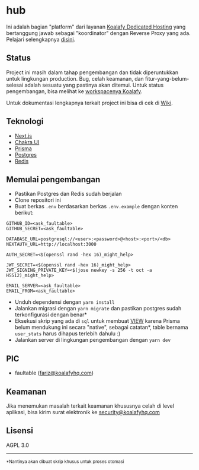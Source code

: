 # hub

Ini adalah bagian "platform" dari layanan [Koalafy Dedicated Hosting](https://koalafyhq.com/services/dedicated-hosting) yang bertanggung jawab sebagai "koordinator" dengan Reverse Proxy yang ada. Pelajari selengkapnya [disini](https://github.com/koalafyhq/internal/wiki/edgy).

## Status

Project ini masih dalam tahap pengembangan dan tidak diperuntukkan untuk lingkungan production. Bug, celah keamanan, dan fitur-yang-belum-selesai adalah sesuatu yang pastinya akan ditemui. Untuk status pengembangan, bisa melihat ke [workspacenya Koalafy](https://linear.app/koalafy).

Untuk dokumentasi lengkapnya terkait project ini bisa di cek di [Wiki](https://github.com/koalafyhq/internal/wiki/hub).

## Teknologi

- [Next.js](https://nextjs.org)
- [Chakra UI](https://chakra-ui.com)
- [Prisma](https://www.prisma.io)
- [Postgres](https://www.postgresql.org)
- [Redis](https://redis.io)

## Memulai pengembangan

- Pastikan Postgres dan Redis sudah berjalan
- Clone repositori ini
- Buat berkas `.env` berdasarkan berkas `.env.example` dengan konten berikut:

```
GITHUB_ID=<ask_faultable>
GITHUB_SECRET=<ask_faultable>

DATABASE_URL=postgresql://<user>:<password>@<host>:<port>/<db>
NEXTAUTH_URL=http://localhost:3000

AUTH_SECRET=<$(openssl rand -hex 16)_might_help>

JWT_SECRET=<$(openssl rand -hex 16)_might_help>
JWT_SIGNING_PRIVATE_KEY=<$(jose newkey -s 256 -t oct -a HS512)_might_help>

EMAIL_SERVER=<ask_faultable>
EMAIL_FROM=<ask_faultable>
```
- Unduh dependensi dengan `yarn install`
- Jalankan migrasi dengan `yarn migrate` dan pastikan postgres sudah terkonfigurasi dengan benar*
- Eksekusi skrip yang ada di `sql` untuk membuat [VIEW](https://www.postgresql.org/docs/9.2/sql-createview.html) karena Prisma belum mendukung ini secara "native", sebagai catatan*, table bernama `user_stats` harus dihapus terlebih dahulu :)
- Jalankan server di lingkungan pengembangan dengan `yarn dev`

## PIC

- faultable (fariz@koalafyhq.com)

## Keamanan

Jika menemukan masalah terkait keamanan khususnya celah di level aplikasi, bisa kirim surat elektronik ke security@koalafyhq.com

## Lisensi

AGPL 3.0

---

<sup>*Nantinya akan dibuat skrip khusus untuk proses otomasi</sup>
